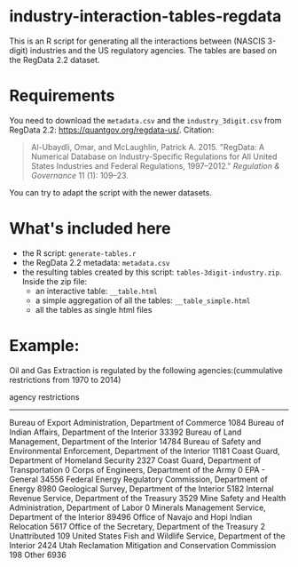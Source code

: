 # industry-interaction-tables-regdata

This is an R script for generating all the interactions between (NASCIS 3-digit) industries and the US regulatory agencies. The tables are based on the RegData 2.2 dataset.

# Requirements

You need to download the `metadata.csv` and the `industry_3digit.csv` from RegData 2.2: <https://quantgov.org/regdata-us/>. Citation:

> Al-Ubaydli, Omar, and McLaughlin, Patrick A. 2015. "RegData: A Numerical Database on Industry-Specific Regulations for All United States Industries and Federal Regulations, 1997–2012." _Regulation & Governance_ 11 (1): 109–23.

You can try to adapt the script with the newer datasets.

# What's included here

- the R script: `generate-tables.r`
- the RegData 2.2 metadata: `metadata.csv`
- the resulting tables created by this script: `tables-3digit-industry.zip`. Inside the zip file:
    - an interactive table: `__table.html`
    - a simple aggregation of all the tables: `__table_simple.html`
    - all the tables as single html files

# Example:

Oil and Gas Extraction is regulated by the following agencies:(cummulative restrictions from 1970 to 2014) 

agency 	restrictions 
------  -------------
Bureau of Export Administration, Department of Commerce 	1084
Bureau of Indian Affairs, Department of the Interior 	33392
Bureau of Land Management, Department of the Interior 	14784
Bureau of Safety and Environmental Enforcement, Department of the Interior 	11181
Coast Guard, Department of Homeland Security 	2327
Coast Guard, Department of Transportation 	0
Corps of Engineers, Department of the Army 	0
EPA - General 	34556
Federal Energy Regulatory Commission, Department of Energy 	8980
Geological Survey, Department of the Interior 	5182
Internal Revenue Service, Department of the Treasury 	3529
Mine Safety and Health Administration, Department of Labor 	0
Minerals Management Service, Department of the Interior 	89496
Office of Navajo and Hopi Indian Relocation 	5617
Office of the Secretary, Department of the Treasury 	2
Unattributed 	109
United States Fish and Wildlife Service, Department of the Interior 	2424
Utah Reclamation Mitigation and Conservation Commission 	198
Other 	6936 

